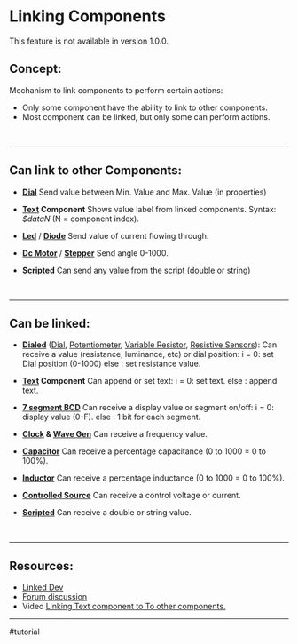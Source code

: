 # Linking Components

This feature is not available in version 1.0.0.

## Concept:

Mechanism to link components to perform certain actions:
- Only some component have the ability to link to other components.
- Most component can be linked, but only some can perform actions.
<br>

---

## Can link to other Components:

- **[Dial](1-Circuit/Components/11-Other/Dial.md)**
    Send value between Min. Value and Max. Value (in properties)

- **[Text](1-Circuit/Components/10-Graphical/Text.md) Component**
    Shows value label from linked components.
    Syntax: *$dataN*   (N = component index).

- **[Led](1-Circuit/Components/06-Outputs/1-Leds/Led.md)** / **[Diode](1-Circuit/Components/05-Active/1-Rectifiers/Diode.md)**
    Send value of current flowing through.

- **[Dc Motor](1-Circuit/Components/06-Outputs/3-Motors/Dc%20Motor.md)** / **[Stepper](1-Circuit/Components/06-Outputs/3-Motors/Stepper.md)**
    Send angle 0-1000.

- **[Scripted](1-Circuit/Components/Modular%20Components/Scripted/Scripted.md)**
    Can send any value from the script (double or string)
<br>

---

## Can be linked:

- **[Dialed](1-Circuit/Components/Dialed.md)** ([Dial](1-Circuit/Components/11-Other/Dial.md), [Potentiometer](1-Circuit/Components/04-Passive/1-Resistors/Potentiometer.md), [Variable Resistor](1-Circuit/Components/04-Passive/1-Resistors/Variable%20Resistor.md), [Resistive Sensors](1-Circuit/Components/04-Passive/2-Resistive%20Sensors/Resistive%20Sensors.md)):
    Can receive a value (resistance, luminance, etc) or dial position:
    i = 0: set Dial position (0-1000)
    else : set resistance value.

- **[Text](1-Circuit/Components/10-Graphical/Text.md) Component**
    Can append or set text:
    i = 0: set text.
    else : append text.

- **[7 segment BCD](1-Circuit/Components/08-Logic/5-Other%20Logic/7%20segment%20BCD.md)**
    Can receive a display value or segment on/off:
    i = 0: display value (0-F).
    else : 1 bit for each segment.

- **[Clock](1-Circuit/Components/02-Sources/Clock.md) & [Wave Gen](1-Circuit/Components/02-Sources/Wave%20Gen.md)**
    Can receive a frequency value.

- **[Capacitor](1-Circuit/Components/04-Passive/3-Reactive/Capacitor.md)**
    Can receive a percentage capacitance (0 to 1000 = 0 to 100%).

- **[Inductor](1-Circuit/Components/04-Passive/3-Reactive/Inductor.md)**
    Can receive a  percentage inductance (0 to 1000 = 0 to 100%).

- **[Controlled Source](1-Circuit/Components/02-Sources/Controlled%20Source.md)**
    Can receive a control voltage or current.

- **[Scripted](1-Circuit/Components/Modular%20Components/Scripted/Scripted.md)**
    Can receive a double or string value.
<br>

---

## Resources:

- [Linked Dev](4-Dev/Linked%20Dev.md)
- [Forum discussion](https://simulide.forumotion.com/t1556-linking-components)
- Video [Linking Text component to To other components.](https://youtu.be/k7gzxlZPyco)

---

#tutorial